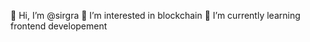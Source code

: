 👋 Hi, I’m @sirgra
👀 I’m interested in blockchain
🌱 I’m currently learning frontend developement

<!---
sirgra/sirgra is a ✨ special ✨ repository because its `README.md` (this file) appears on your GitHub profile.
You can click the Preview link to take a look at your changes.
--->
